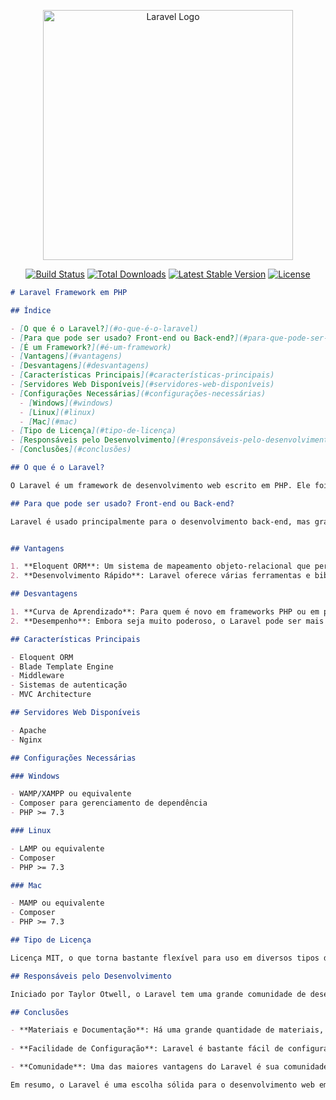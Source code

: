 <p align="center"><a href="https://laravel.com" target="_blank"><img src="https://raw.githubusercontent.com/laravel/art/master/logo-lockup/5%20SVG/2%20CMYK/1%20Full%20Color/laravel-logolockup-cmyk-red.svg" width="400" alt="Laravel Logo"></a></p>

<p align="center">
<a href="https://github.com/laravel/framework/actions"><img src="https://github.com/laravel/framework/workflows/tests/badge.svg" alt="Build Status"></a>
<a href="https://packagist.org/packages/laravel/framework"><img src="https://img.shields.io/packagist/dt/laravel/framework" alt="Total Downloads"></a>
<a href="https://packagist.org/packages/laravel/framework"><img src="https://img.shields.io/packagist/v/laravel/framework" alt="Latest Stable Version"></a>
<a href="https://packagist.org/packages/laravel/framework"><img src="https://img.shields.io/packagist/l/laravel/framework" alt="License"></a>
</p>


```markdown
# Laravel Framework em PHP

## Índice

- [O que é o Laravel?](#o-que-é-o-laravel)
- [Para que pode ser usado? Front-end ou Back-end?](#para-que-pode-ser-usado-front-end-ou-back-end)
- [É um Framework?](#é-um-framework)
- [Vantagens](#vantagens)
- [Desvantagens](#desvantagens)
- [Características Principais](#características-principais)
- [Servidores Web Disponíveis](#servidores-web-disponíveis)
- [Configurações Necessárias](#configurações-necessárias)
  - [Windows](#windows)
  - [Linux](#linux)
  - [Mac](#mac)
- [Tipo de Licença](#tipo-de-licença)
- [Responsáveis pelo Desenvolvimento](#responsáveis-pelo-desenvolvimento)
- [Conclusões](#conclusões)

## O que é o Laravel?

O Laravel é um framework de desenvolvimento web escrito em PHP. Ele foi projetado para facilitar tarefas comuns usadas na maioria dos projetos web, como autenticação, roteamento, sessões e caching.

## Para que pode ser usado? Front-end ou Back-end?

Laravel é usado principalmente para o desenvolvimento back-end, mas graças a recursos como Laravel Mix, ele também pode ajudar na compilação e otimização de recursos front-end.


## Vantagens

1. **Eloquent ORM**: Um sistema de mapeamento objeto-relacional que permite interagir com bancos de dados de forma mais eficiente.
2. **Desenvolvimento Rápido**: Laravel oferece várias ferramentas e bibliotecas prontas para usar, o que acelera o desenvolvimento.

## Desvantagens

1. **Curva de Aprendizado**: Para quem é novo em frameworks PHP ou em programação, pode demorar um pouco para se acostumar.
2. **Desempenho**: Embora seja muito poderoso, o Laravel pode ser mais lento em comparação com PHP puro para algumas aplicações.

## Características Principais

- Eloquent ORM
- Blade Template Engine
- Middleware
- Sistemas de autenticação
- MVC Architecture

## Servidores Web Disponíveis

- Apache
- Nginx

## Configurações Necessárias

### Windows

- WAMP/XAMPP ou equivalente
- Composer para gerenciamento de dependência
- PHP >= 7.3

### Linux

- LAMP ou equivalente
- Composer
- PHP >= 7.3

### Mac

- MAMP ou equivalente
- Composer
- PHP >= 7.3

## Tipo de Licença

Licença MIT, o que torna bastante flexível para uso em diversos tipos de projetos.

## Responsáveis pelo Desenvolvimento

Iniciado por Taylor Otwell, o Laravel tem uma grande comunidade de desenvolvedores contribuindo para o seu crescimento.

## Conclusões

- **Materiais e Documentação**: Há uma grande quantidade de materiais, incluindo documentação, tutoriais e cursos.
  
- **Facilidade de Configuração**: Laravel é bastante fácil de configurar, especialmente com ferramentas como Laravel Homestead que fornecem um ambiente de desenvolvimento Vagrant.

- **Comunidade**: Uma das maiores vantagens do Laravel é sua comunidade ativa e crescente, o que torna fácil encontrar soluções para problemas que possam surgir.

Em resumo, o Laravel é uma escolha sólida para o desenvolvimento web em PHP, oferecendo uma ampla gama de funcionalidades que aceleram o desenvolvimento e melhoram a qualidade do código.
```